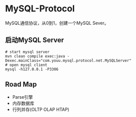 # MySQL-Protocol

MySQL通信协议，从0到1，创建一个MySQL Sever。

## 启动MySQL Server

```shell
# start mysql server
mvn clean compile exec:java -Dexec.mainClass="com.youu.mysql.protocol.net.MySQLServer"
# open mysql client
mysql -h127.0.0.1 -P3306
```



## Road Map

- Parse引擎
- 内存数据库
- 行列并存(OLTP OLAP HTAP)

